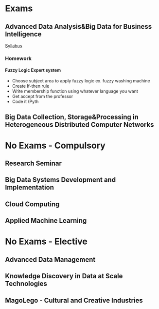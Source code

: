 # Exams

## Advanced Data Analysis&Big Data for Business Intelligence
[Syllabus](https://www.hse.ru/data/2016/10/18/1117080015/program-1508313314-hPxqWVhGDM.pdf)

### Homework

#### Fuzzy Logic Expert system
- Choose subject area to apply fuzzy logic ex. fuzzy washing machine
- Create If-then rule
- Write membership function using whatever language you want
- Get accept from the professor
- Code it (Pyth

## Big Data Collection, Storage&Processing in Heterogeneous Distributed Computer Networks

# No Exams - Compulsory

## Research Seminar

## Big Data Systems Development and Implementation

## Cloud Computing

## Applied Machine Learning

# No Exams - Elective

## Advanced Data Management

## Knowledge Discovery in Data at Scale Technologies

## MagoLego - Cultural and Creative Industries
